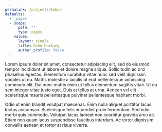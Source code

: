 ```yaml
---
permalink: /projects/kobo/
defaults:
  # _pages
  - scope:
      path: ""
      type: pages
    values:
      layout: single
      title: Kobo Hacking
      author_profile: false
---
```



Lorem ipsum dolor sit amet, consectetur adipiscing elit, sed do eiusmod tempor incididunt ut labore et dolore magna aliqua. Sollicitudin ac orci phasellus egestas. Elementum curabitur vitae nunc sed velit dignissim sodales ut eu. Mattis molestie a iaculis at erat pellentesque adipiscing commodo elit. Dui nunc mattis enim ut tellus elementum sagittis vitae. Ut eu sem integer vitae justo eget. Duis at tellus at urna. Aenean vel elit scelerisque mauris pellentesque pulvinar pellentesque habitant morbi. 

Odio ut enim blandit volutpat maecenas. Enim nulla aliquet porttitor lacus luctus accumsan. Scelerisque felis imperdiet proin fermentum. Sed odio morbi quis commodo. Volutpat lacus laoreet non curabitur gravida arcu ac. Etiam non quam lacus suspendisse faucibus interdum. Ac tortor dignissim convallis aenean et tortor at risus viverra.

